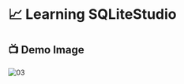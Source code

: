 # 📈 Learning SQLiteStudio

## 📺 Demo Image 

![03](https://github.com/ArthurEstevan/Entra21_Class_Relational_Bank/blob/main/Class_04/03-DML-Agrupar-Alunos-Com-Count/3.png)
